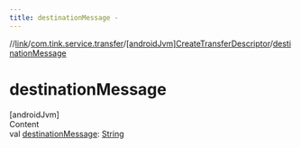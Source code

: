 ```yaml
---
title: destinationMessage -
---
```

//[link](../../index.md)/[com.tink.service.transfer](../index.md)/[[androidJvm]CreateTransferDescriptor](index.md)/[destinationMessage](destination-message.md)



# destinationMessage  
[androidJvm]  
Content  
val [destinationMessage](destination-message.md): [String](https://kotlinlang.org/api/latest/jvm/stdlib/kotlin/-string/index.html)  



